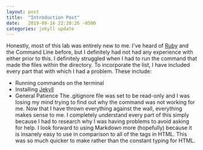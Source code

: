 ```yaml
---
layout: post
title:  "Introduction Post"
date:   2019-09-16 22:20:26 -0500
categories: jekyll update
---
```

Honestly, most of this lab was entirely new to me.  I've heard of [Ruby][Ruby] and the Command Line before, but I definitely had not had any experience with either prior to this.
I definitely struggled when I had to run the command that made the files within the directory.  To incorporate the list, I have included every part that with which I had a problem.  These include:
- Running commands on the terminal
- Installing [Jekyll][Jekyll]
- General Patience
The .gitignore file was set to be read-only and I was losing my mind trying to find out why the command was not working for me.
Now that I have thrown everything against the wall, everything makes sense to me.  I completely understand every part of this simply because I had to research why I was having problems to avoid asking for help.
I look forward to using Markdown more (hopefully) because it is insanely easy to use in comparison to all of the tags in HTML.  This was so much quicker to make rather than the constant typing for HTML.

[Ruby]: https://www.ruby-lang.org/en/
[Jekyll]: https://jekyllrb.com/

